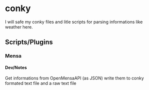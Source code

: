 # conky
I will safe my conky files and litle scripts for parsing informations like weather here.

## Scripts/Plugins
### Mensa
#### Dev/Notes
Get informations from OpenMensaAPI (as JSON) write them to conky formated text file and a raw text file

